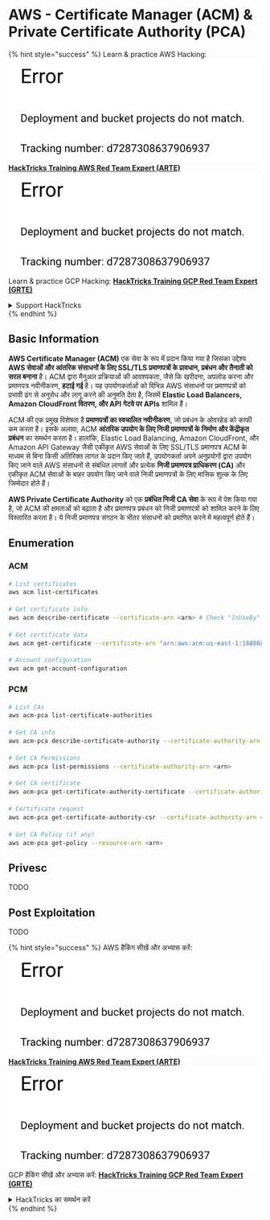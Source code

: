 # AWS - Certificate Manager (ACM) & Private Certificate Authority (PCA)

{% hint style="success" %}
Learn & practice AWS Hacking:<img src="../../../.gitbook/assets/image (1) (1).png" alt="" data-size="line">[**HackTricks Training AWS Red Team Expert (ARTE)**](https://training.hacktricks.xyz/courses/arte)<img src="../../../.gitbook/assets/image (1) (1).png" alt="" data-size="line">\
Learn & practice GCP Hacking: <img src="../../../.gitbook/assets/image (2).png" alt="" data-size="line">[**HackTricks Training GCP Red Team Expert (GRTE)**<img src="../../../.gitbook/assets/image (2).png" alt="" data-size="line">](https://training.hacktricks.xyz/courses/grte)

<details>

<summary>Support HackTricks</summary>

* Check the [**subscription plans**](https://github.com/sponsors/carlospolop)!
* **Join the** 💬 [**Discord group**](https://discord.gg/hRep4RUj7f) or the [**telegram group**](https://t.me/peass) or **follow** us on **Twitter** 🐦 [**@hacktricks\_live**](https://twitter.com/hacktricks\_live)**.**
* **Share hacking tricks by submitting PRs to the** [**HackTricks**](https://github.com/carlospolop/hacktricks) and [**HackTricks Cloud**](https://github.com/carlospolop/hacktricks-cloud) github repos.

</details>
{% endhint %}

## Basic Information

**AWS Certificate Manager (ACM)** एक सेवा के रूप में प्रदान किया गया है जिसका उद्देश्य **AWS सेवाओं और आंतरिक संसाधनों के लिए SSL/TLS प्रमाणपत्रों के प्रावधान, प्रबंधन और तैनाती को सरल बनाना** है। ACM द्वारा मैनुअल प्रक्रियाओं की आवश्यकता, जैसे कि खरीदना, अपलोड करना और प्रमाणपत्र नवीनीकरण, **हटाई गई** है। यह उपयोगकर्ताओं को विभिन्न AWS संसाधनों पर प्रमाणपत्रों को प्रभावी ढंग से अनुरोध और लागू करने की अनुमति देता है, जिसमें **Elastic Load Balancers, Amazon CloudFront वितरण, और API गेटवे पर APIs** शामिल हैं।

ACM की एक प्रमुख विशेषता है **प्रमाणपत्रों का स्वचालित नवीनीकरण**, जो प्रबंधन के ओवरहेड को काफी कम करता है। इसके अलावा, ACM **आंतरिक उपयोग के लिए निजी प्रमाणपत्रों के निर्माण और केंद्रीकृत प्रबंधन** का समर्थन करता है। हालांकि, Elastic Load Balancing, Amazon CloudFront, और Amazon API Gateway जैसी एकीकृत AWS सेवाओं के लिए SSL/TLS प्रमाणपत्र ACM के माध्यम से बिना किसी अतिरिक्त लागत के प्रदान किए जाते हैं, उपयोगकर्ता अपने अनुप्रयोगों द्वारा उपयोग किए जाने वाले AWS संसाधनों से संबंधित लागतों और प्रत्येक **निजी प्रमाणपत्र प्राधिकरण (CA)** और एकीकृत ACM सेवाओं के बाहर उपयोग किए जाने वाले निजी प्रमाणपत्रों के लिए मासिक शुल्क के लिए जिम्मेदार होते हैं।

**AWS Private Certificate Authority** को एक **प्रबंधित निजी CA सेवा** के रूप में पेश किया गया है, जो ACM की क्षमताओं को बढ़ाता है और प्रमाणपत्र प्रबंधन को निजी प्रमाणपत्रों को शामिल करने के लिए विस्तारित करता है। ये निजी प्रमाणपत्र संगठन के भीतर संसाधनों को प्रमाणित करने में महत्वपूर्ण होते हैं।

## Enumeration

### ACM
```bash
# List certificates
aws acm list-certificates

# Get certificate info
aws acm describe-certificate --certificate-arn <arn> # Check "InUseBy" to check which resources are using it

# Get certificate data
aws acm get-certificate --certificate-arn "arn:aws:acm:us-east-1:188868097724:certificate/865abced-82c9-43bf-b7d2-1f4948bf353d"

# Account configuration
aws acm get-account-configuration
```
### PCM
```bash
# List CAs
aws acm-pca list-certificate-authorities

# Get CA info
aws acm-pca describe-certificate-authority --certificate-authority-arn <arn>

# Get CA Permissions
aws acm-pca list-permissions --certificate-authority-arn <arn>

# Get CA certificate
aws acm-pca get-certificate-authority-certificate --certificate-authority-arn <arn>

# Certificate request
aws acm-pca get-certificate-authority-csr --certificate-authority-arn <arn>

# Get CA Policy (if any)
aws acm-pca get-policy --resource-arn <arn>
```
## Privesc

TODO

## Post Exploitation

TODO

{% hint style="success" %}
AWS हैकिंग सीखें और अभ्यास करें:<img src="../../../.gitbook/assets/image (1) (1).png" alt="" data-size="line">[**HackTricks Training AWS Red Team Expert (ARTE)**](https://training.hacktricks.xyz/courses/arte)<img src="../../../.gitbook/assets/image (1) (1).png" alt="" data-size="line">\
GCP हैकिंग सीखें और अभ्यास करें: <img src="../../../.gitbook/assets/image (2).png" alt="" data-size="line">[**HackTricks Training GCP Red Team Expert (GRTE)**<img src="../../../.gitbook/assets/image (2).png" alt="" data-size="line">](https://training.hacktricks.xyz/courses/grte)

<details>

<summary>HackTricks का समर्थन करें</summary>

* [**सदस्यता योजनाएँ**](https://github.com/sponsors/carlospolop) देखें!
* **हमारे** 💬 [**Discord समूह**](https://discord.gg/hRep4RUj7f) या [**telegram समूह**](https://t.me/peass) में शामिल हों या **Twitter** 🐦 पर हमें **फॉलो** करें [**@hacktricks\_live**](https://twitter.com/hacktricks\_live)**.**
* **हैकिंग ट्रिक्स साझा करें और** [**HackTricks**](https://github.com/carlospolop/hacktricks) और [**HackTricks Cloud**](https://github.com/carlospolop/hacktricks-cloud) गिटहब रिपोजिटरी में PR सबमिट करें।

</details>
{% endhint %}
